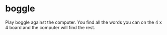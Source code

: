 # boggle
Play boggle against the computer. You find all the words you can on the 4 x 4 board and the computer will find the rest. 
